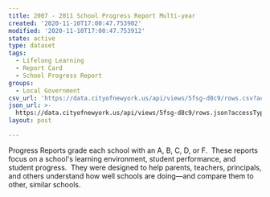```yaml
---
title: 2007 - 2011 School Progress Report Multi-year
created: '2020-11-10T17:00:47.753902'
modified: '2020-11-10T17:00:47.753912'
state: active
type: dataset
tags:
  - Lifelong Learning
  - Report Card
  - School Progress Report
groups:
  - Local Government
csv_url: 'https://data.cityofnewyork.us/api/views/5fsg-d8c9/rows.csv?accessType=DOWNLOAD'
json_url: >-
  https://data.cityofnewyork.us/api/views/5fsg-d8c9/rows.json?accessType=DOWNLOAD
layout: post

---
```

Progress Reports grade each school with an A, B, C, D, or F.  These reports focus on a school's learning environment, student performance, and student progress.  They were designed to help parents, teachers, principals, and others understand how well schools are doing—and compare them to other, similar schools.
